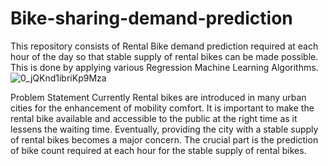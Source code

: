 # Bike-sharing-demand-prediction

This repository consists of Rental Bike demand prediction required at each hour of the day so that stable supply of rental bikes can be made possible. This is done by applying various Regression Machine Learning Algorithms.
![0_jQKnd1ibriKp9Mza](https://user-images.githubusercontent.com/80422212/200920041-11de7d1d-23fe-48fa-bb2d-a331776773b8.jpg)

Problem Statement
Currently Rental bikes are introduced in many urban cities for the enhancement of mobility comfort. It is important to make the rental bike available and accessible to the public at the right time as it lessens the waiting time. Eventually, providing the city with a stable supply of rental bikes becomes a major concern. The crucial part is the prediction of bike count required at each hour for the stable supply of rental bikes.
